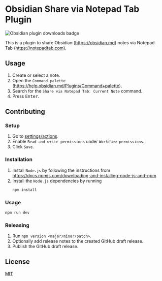 # Obsidian Share via Notepad Tab Plugin

![Obsidian plugin downloads badge](https://img.shields.io/endpoint?url=https%3A%2F%2Fscambier.xyz%2Fobsidian-endpoints%2Fshare-via-notepad-tab.json)

This is a plugin to share Obsidian (https://obsidian.md) notes via Notepad Tab (https://notepadtab.com).

## Usage

1. Create or select a note.
2. Open the `Command palette` (https://help.obsidian.md/Plugins/Command+palette).
3. Search for the `Share via Notepad Tab: Current Note` command.
4. Press <kbd>Enter</kbd>.

## Contributing

### Setup

1. Go to [settings/actions](../../settings/actions).
2. Enable `Read and write permissions` under `Workflow permissions`.
3. Click `Save`.

### Installation

1. Install `Node.js` by following the instructions from
   https://docs.npmjs.com/downloading-and-installing-node-js-and-npm.
2. Install the `Node.js` dependencies by running
   ```sh
   npm install
   ```

### Usage

```sh
npm run dev
```

### Releasing

1. Run `npm version <major/minor/patch>`.
2. Optionally add release notes to the created GitHub draft release.
3. Publish the GitHub draft release.

## License

[MIT](LICENSE)
